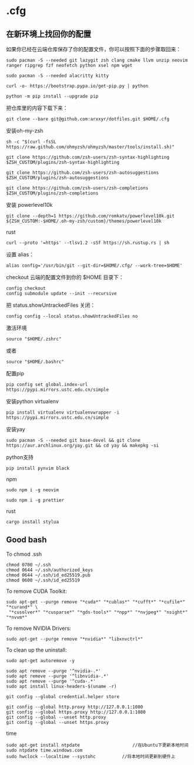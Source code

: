 # .cfg


## 在新环境上找回你的配置
如果你已经在云端仓库保存了你的配置文件，你可以按照下面的步骤取回来：

```
sudo pacman -S --needed git lazygit zsh clang cmake llvm unzip neovim ranger ripgrep fzf neofetch python xsel npm wget
```
```
sudo pacman -S --needed alacritty kitty
```
```
curl -o- https://bootstrap.pypa.io/get-pip.py | python
```
```
python -m pip install --upgrade pip
```

把仓库里的内容下载下来：

```
git clone --bare git@github.com:arxxyr/dotfiles.git $HOME/.cfg
```

安装oh-my-zsh
```
sh -c "$(curl -fsSL https://raw.github.com/ohmyzsh/ohmyzsh/master/tools/install.sh)"
```
```
git clone https://github.com/zsh-users/zsh-syntax-highlighting $ZSH_CUSTOM/plugins/zsh-syntax-highlighting
```
```
git clone https://github.com/zsh-users/zsh-autosuggestions $ZSH_CUSTOM/plugins/zsh-autosuggestions
```
```
git clone https://github.com/zsh-users/zsh-completions $ZSH_CUSTOM/plugins/zsh-completions
```

安装 powerlevel10k
```
git clone --depth=1 https://github.com/romkatv/powerlevel10k.git ${ZSH_CUSTOM:-$HOME/.oh-my-zsh/custom}/themes/powerlevel10k
```

rust
```
curl --proto '=https' --tlsv1.2 -sSf https://sh.rustup.rs | sh
```


设置 alias：

```
alias config='/usr/bin/git --git-dir=$HOME/.cfg/ --work-tree=$HOME'
```

checkout 云端的配置文件到你的 $HOME 目录下：

```
config checkout
config submodule update --init --recursive
```
把 status.showUntrackedFiles 关闭：
```
config config --local status.showUntrackedFiles no
```
激活环境
```
source "$HOME/.zshrc"
```
或者
```
source "$HOME/.bashrc"
```
配置pip
```
pip config set global.index-url https://pypi.mirrors.ustc.edu.cn/simple
```
安装python virtualenv
```
pip install virtualenv virtualenvwrapper -i https://pypi.mirrors.ustc.edu.cn/simple
```


安装yay
```
sudo pacman -S --needed git base-devel && git clone https://aur.archlinux.org/yay.git && cd yay && makepkg -si
```

python支持
```
pip install pynvim black
```
npm
```
sudo npm i -g neovim
```
```
sudo npm i -g prettier
```
rust
```
cargo install stylua
```

## Good bash

To chmod .ssh
```
chmod 0700 ~/.ssh
chmod 0644 ~/.ssh/authorized_keys 
chmod 0644 ~/.ssh/id_ed25519.pub 
chmod 0600 ~/.ssh/id_ed25519
```

To remove CUDA Toolkit:
```
sudo apt-get --purge remove "*cuda*" "*cublas*" "*cufft*" "*cufile*" "*curand*" \
 "*cusolver*" "*cusparse*" "*gds-tools*" "*npp*" "*nvjpeg*" "nsight*" "*nvvm*"
```
To remove NVIDIA Drivers:
```
sudo apt-get --purge remove "*nvidia*" "libxnvctrl*"
```
To clean up the uninstall:
```
sudo apt-get autoremove -y
```

```
sudo apt remove --purge '^nvidia-.*'
sudo apt remove --purge '^libnvidia-.*'
sudo apt remove --purge '^cuda-.*'
sudo apt install linux-headers-$(uname -r)

git config --global credential.helper store

git config --global http.proxy http://127.0.0.1:1080
git config --global https.proxy http://127.0.0.1:1080
git config --global --unset http.proxy
git config --global --unset https.proxy
```

time 

```
sudo apt-get install ntpdate					//在Ubuntu下更新本地时间
sudo ntpdate time.windows.com
sudo hwclock --localtime --systohc			//将本地时间更新到硬件上
```
